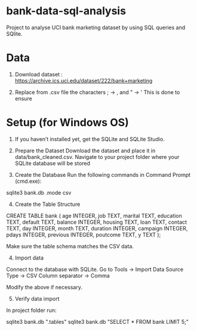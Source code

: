 # bank-data-sql-analysis
Project to analyse UCI bank marketing dataset by using SQL queries and SQlite.

# Data

1. Download dataset : https://archive.ics.uci.edu/dataset/222/bank+marketing

2. Replace from .csv file the characters
; -> , and " -> '
This is done to ensure 

# Setup (for Windows OS)
1. If you haven’t installed yet, get the SQLite and SQLite Studio.

2. Prepare the Dataset
Download the dataset and place it in data/bank_cleaned.csv.
Navigate to your project folder where your SQLite database will be stored

3. Create the Database
Run the following commands in Command Prompt (cmd.exe):

sqlite3 bank.db
.mode csv

4. Create the Table Structure

CREATE TABLE bank (
  age INTEGER,
  job TEXT,
  marital TEXT,
  education TEXT,
  default TEXT,
  balance INTEGER,
  housing TEXT,
  loan TEXT,
  contact TEXT,
  day INTEGER,
  month TEXT,
  duration INTEGER,
  campaign INTEGER,
  pdays INTEGER,
  previous INTEGER,
  poutcome TEXT,
  y TEXT
);

Make sure the table schema matches the CSV data.

4. Import data

Connect to the database with SQLite. Go to Tools -> Import
Data Source Type -> CSV 
Column separator -> Comma

Modify the above if necessary.

5. Verify data import

In project folder run:

sqlite3 bank.db ".tables"
sqlite3 bank.db "SELECT * FROM bank LIMIT 5;"

